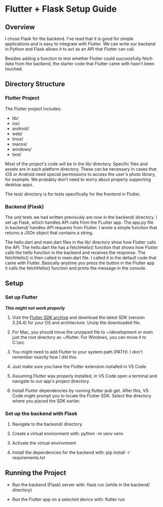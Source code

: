 # Flutter + Flask Setup Guide

## Overview

I chose Flask for the backend. I've read that it is good for simple applications and is easy to integrate with Flutter. We can write our backend in Python and Flask allows it to act as an API that Flutter can call.

Besides adding a function to test whether Flutter could successfully fetch data from the backend, the starter code that Flutter came with hasn't been touched. 

## Directory Structure

### Flutter Project

The Flutter project includes:

- lib/
- ios/
- android/
- web/
- linux/
- macos/
- windows/
- test/

Most of the project's code will be in the lib/ directory. Specific files and assets are in each platform directory. These can be necessary in cases that iOS or Android need special permissions to access the user's photo library, for example. We probably don't need to worry about properly supporting desktop apps. 

The test/ directory is for tests specifically for the frontend in Flutter. 

### Backend (Flask)

The unit tests we had written previously are now in the backend/ directory. I set up Flask, which handles API calls from the FLutter app. The app.py file in backend/ handles API requests from Flutter. I wrote a simple function that returns a JSOn object that contains a string.  

The hello.dart and main.dart files in the lib/ directory show how Flutter calls the API. The hello.dart file has a fetchHello() function that shows how Flutter calls the hello function in the backend and receives the response. The fetchHello() is then called in main.dart file. I called it in the default code that came with Flutter. Basically anytime you press the button in the Flutter app it calls the fetchHello() function and prints the message in the console. 

## Setup

### Set up Flutter

***This might not work properly***

1. Visit the [Flutter SDK archive](https://docs.flutter.dev/release/archive) and download the latest SDK (version 3.24.4) for your OS and architecture. Unzip the downloaded file.

2. For Mac, you should move the unzipped file to ~/development or even just the root directory as ~/flutter. For Windows, you can move it to C:\src

3. You might need to add Flutter to your system path (PATH). I don't remember exactly how I did this. 

4. Just make sure you have the Flutter extension installed in VS Code.

5. Assuming Flutter was properly installed, in VS Code open a terminal and navigate to our app's project directory. 

6. Install Flutter dependencies by running flutter pub get. After this, VS Code might prompt you to locate the Flutter SDK. Select the directory where you placed the SDK earlier.

### Set up the backend with Flask

1. Navigate to the backend/ directory.

2. Create a virtual environment with: python -m venv venv

3. Activate the virtual environment

4. Install the dependencies for the backend with: pip install -r requirements.txt

## Running the Project

- Run the backend (Flask) server with: flask run (while in the backend/ directory)

- Run the Flutter app on a selected device with: flutter run


